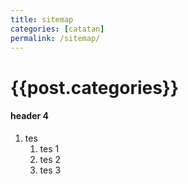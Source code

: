 ```yaml
---
title: sitemap
categories: [catatan]
permalink: /sitemap/
---
```


# {{post.categories}}
#### header 4
1. tes
    1. tes 1
    1. tes 2
    1. tes 3